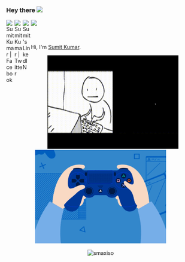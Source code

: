 ### Hey there <img src="https://media.giphy.com/media/hvRJCLFzcasrR4ia7z/giphy.gif" width="25px">


<a href="https://facebook.com/smaxiso">
  <img align="left" alt="Sumit Kumar | Facebook" width="22px" src="https://raw.githubusercontent.com/peterthehan/peterthehan/master/assets/facebook.svg" />
</a>
<a href="https://twitter.com/sumitrajaknitp">
  <img align="left" alt="Sumit Kumar | Twitter" width="22px" src="https://raw.githubusercontent.com/peterthehan/peterthehan/master/assets/twitter.svg" />
</a>
<a href="https://www.linkedin.com/in/smaxiso/">
  <img align="left" alt="Sumit's LinkedIN" width="22px" src="https://raw.githubusercontent.com/peterthehan/peterthehan/master/assets/linkedin.svg" />
</a>

![](https://visitor-badge.glitch.me/badge?page_id=smaxiso.smaxiso)

<br />

Hi, I'm [Sumit Kumar](https://www.instagram.com/smaxiso).

<p float="left" align="center">
  <img alt="codeing.gif" src="https://github.com/smaxiso/smaxiso/blob/main/hf.gif?raw=true" width="350" height="250" />
  <img alt="codeing.gif" src="https://github.com/smaxiso/smaxiso/blob/main/gaming.gif?raw=true" width="350" height="250" />
  </p>
 <!-- <p float="left" align="center">
  <img alt="gaming.gif" src="https://github.com/smaxiso/smaxiso/blob/main/gaming.gif?raw=true" width="350" height="250" />
  <img alt="codeing.gif" src="https://github.com/smaxiso/smaxiso/blob/main/code.gif?raw=true" width="350" height="250" />
</p> -->


<p align="center"> <img src="https://github-readme-stats.vercel.app/api?username=smaxiso&show_icons=true&theme=gotham" alt="smaxiso" />





<!--
**smaxiso/smaxiso** is a ✨ _special_ ✨ repository because its `README.md` (this file) appears on your GitHub profile.

Here are some ideas to get you started:

- 🔭 I’m currently working on ...
- 🌱 I’m currently learning ...
- 👯 I’m looking to collaborate on ...
- 🤔 I’m looking for help with ...
- 💬 Ask me about ...
- 📫 How to reach me: ...
- 😄 Pronouns: ...
- ⚡ Fun fact: ...
-->
